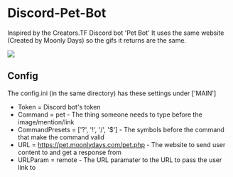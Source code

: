 # Discord-Pet-Bot
Inspired by the Creators.TF Discord bot 'Pet Bot'
It uses the same website (Created by Moonly Days) so the gifs it returns are the same.

<img src="https://i.imgur.com/jLeVDXK.gif"/>

## Config
The config.ini (in the same directory) has these settings under ['MAIN']
* Token = Discord bot's token
* Command = pet - The thing someone needs to type before the image/mention/link
* CommandPresets = ['?', '!', '/', '$'] - The symbols before the command that make the command valid
* URL = https://pet.moonlydays.com/pet.php - The website to send user content to and get a response from 
* URLParam = remote - The URL paramater to the URL to pass the user link to
